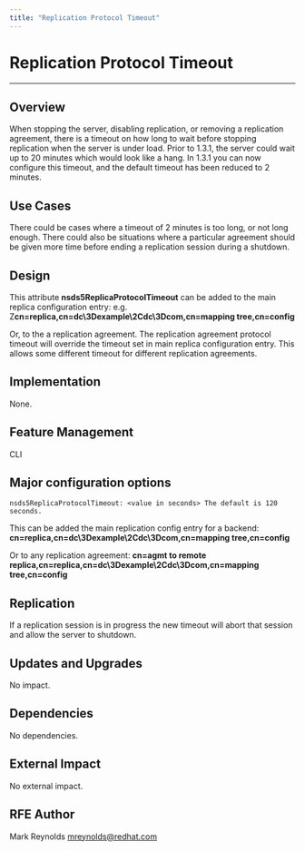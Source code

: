 ```yaml
---
title: "Replication Protocol Timeout"
---
```


# Replication Protocol Timeout
----------------------------

Overview
--------

When stopping the server, disabling replication, or removing a replication agreement, there is a timeout on how long to wait before stopping replication when the server is under load. Prior to 1.3.1, the server could wait up to 20 minutes which would look like a hang. In 1.3.1 you can now configure this timeout, and the default timeout has been reduced to 2 minutes.

Use Cases
---------

There could be cases where a timeout of 2 minutes is too long, or not long enough. There could also be situations where a particular agreement should be given more time before ending a replication session during a shutdown.

Design
------

This attribute **nsds5ReplicaProtocolTimeout** can be added to the main replica configuration entry: e.g. Z**cn=replica,cn=dc\\3Dexample\\2Cdc\\3Dcom,cn=mapping tree,cn=config**

Or, to the a replication agreement. The replication agreement protocol timeout will override the timeout set in main replica configuration entry. This allows some different timeout for different replication agreements.

Implementation
--------------

None.

Feature Management
------------------

CLI

Major configuration options
---------------------------

    nsds5ReplicaProtocolTimeout: <value in seconds> The default is 120 seconds.

This can be added the main replication config entry for a backend: **cn=replica,cn=dc\\3Dexample\\2Cdc\\3Dcom,cn=mapping tree,cn=config**

Or to any replication agreement: **cn=agmt to remote replica,cn=replica,cn=dc\\3Dexample\\2Cdc\\3Dcom,cn=mapping tree,cn=config**

Replication
-----------

If a replication session is in progress the new timeout will abort that session and allow the server to shutdown.

Updates and Upgrades
--------------------

No impact.

Dependencies
------------

No dependencies.

External Impact
---------------

No external impact.

RFE Author
----------

Mark Reynolds <mreynolds@redhat.com>

